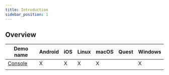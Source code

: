 ```yaml
---
title: Introduction
sidebar_position: 1
---
```


## Overview

| Demo name                      | Android | iOS | Linux | macOS | Quest | Windows |
|--------------------------------|---------|-----|-------|-------|-------|---------|
| [Console](./console.md)        |       X |   X |     X |     X |       |       X |
|                                |         |     |       |       |       |         |
